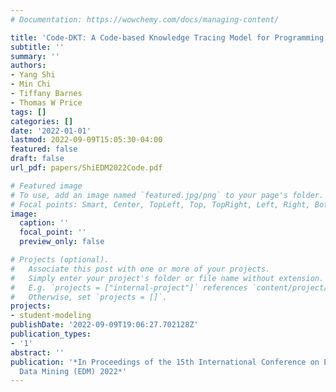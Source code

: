 ```yaml
---
# Documentation: https://wowchemy.com/docs/managing-content/

title: 'Code-DKT: A Code-based Knowledge Tracing Model for Programming Tasks.'
subtitle: ''
summary: ''
authors:
- Yang Shi
- Min Chi
- Tiffany Barnes
- Thomas W Price
tags: []
categories: []
date: '2022-01-01'
lastmod: 2022-09-09T15:05:30-04:00
featured: false
draft: false
url_pdf: papers/ShiEDM2022Code.pdf

# Featured image
# To use, add an image named `featured.jpg/png` to your page's folder.
# Focal points: Smart, Center, TopLeft, Top, TopRight, Left, Right, BottomLeft, Bottom, BottomRight.
image:
  caption: ''
  focal_point: ''
  preview_only: false

# Projects (optional).
#   Associate this post with one or more of your projects.
#   Simply enter your project's folder or file name without extension.
#   E.g. `projects = ["internal-project"]` references `content/project/deep-learning/index.md`.
#   Otherwise, set `projects = []`.
projects:
- student-modeling
publishDate: '2022-09-09T19:06:27.702128Z'
publication_types:
- '1'
abstract: ''
publication: '*In Proceedings of the 15th International Conference on Educational
  Data Mining (EDM) 2022*'
---
```

